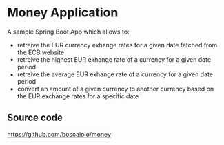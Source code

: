 # Money Application

A sample Spring Boot App which allows to:
  * retreive the EUR currency exhange rates for a given date fetched from the ECB website
  * retreive the highest EUR exhange rate of a currency for a given date period  
  * retreive the average EUR exhange rate of a currency for a given date period
  * convert an amount of a given currency to another currency based on the EUR exchange rates for a specific date
  
## Source code

https://github.com/boscaiolo/money
